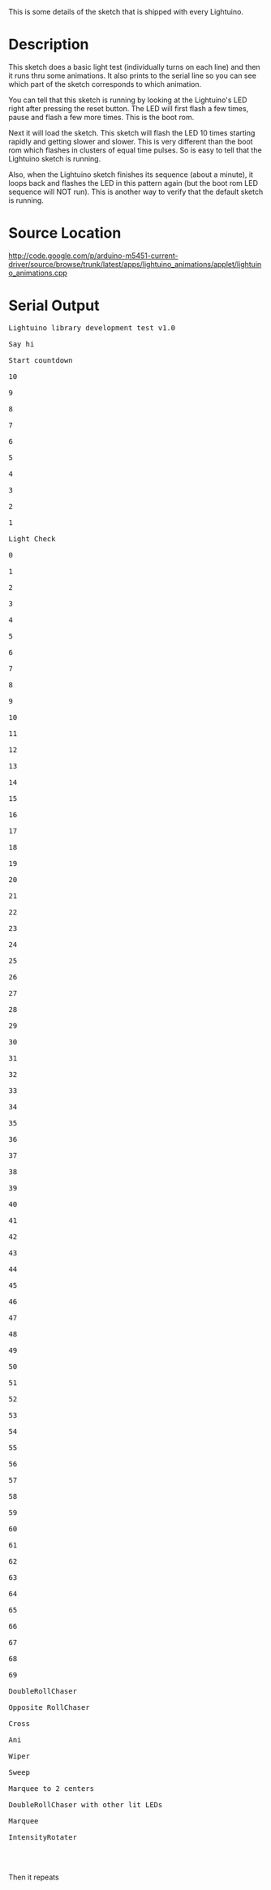 This is some details of the sketch that is shipped with every Lightuino.

# Description #

This sketch does a basic light test (individually turns on each line) and then it runs thru some animations.  It also prints to the serial line so you can see which part of the sketch corresponds to which animation.

You can tell that this sketch is running by looking at the Lightuino's LED right after pressing the reset button.  The LED will first flash a few times, pause and flash a few more times.  This is the boot rom.

Next it will load the sketch.  This sketch will flash the LED 10 times starting rapidly and getting slower and slower.  This is very different than the boot rom which flashes in clusters of equal time pulses. So is easy to tell that the Lightuino sketch is running.

Also, when the Lightuino sketch finishes its sequence (about a minute), it loops back and flashes the LED in this pattern again (but the boot rom LED sequence will NOT run).  This is another way to verify that the default sketch is running.


# Source Location #

http://code.google.com/p/arduino-m5451-current-driver/source/browse/trunk/latest/apps/lightuino_animations/applet/lightuino_animations.cpp

# Serial Output #

<pre>
Lightuino library development test v1.0<br>
Say hi<br>
Start countdown<br>
10<br>
9<br>
8<br>
7<br>
6<br>
5<br>
4<br>
3<br>
2<br>
1<br>
Light Check<br>
0<br>
1<br>
2<br>
3<br>
4<br>
5<br>
6<br>
7<br>
8<br>
9<br>
10<br>
11<br>
12<br>
13<br>
14<br>
15<br>
16<br>
17<br>
18<br>
19<br>
20<br>
21<br>
22<br>
23<br>
24<br>
25<br>
26<br>
27<br>
28<br>
29<br>
30<br>
31<br>
32<br>
33<br>
34<br>
35<br>
36<br>
37<br>
38<br>
39<br>
40<br>
41<br>
42<br>
43<br>
44<br>
45<br>
46<br>
47<br>
48<br>
49<br>
50<br>
51<br>
52<br>
53<br>
54<br>
55<br>
56<br>
57<br>
58<br>
59<br>
60<br>
61<br>
62<br>
63<br>
64<br>
65<br>
66<br>
67<br>
68<br>
69<br>
DoubleRollChaser<br>
Opposite RollChaser<br>
Cross<br>
Ani<br>
Wiper<br>
Sweep<br>
Marquee to 2 centers<br>
DoubleRollChaser with other lit LEDs<br>
Marquee<br>
IntensityRotater<br>
<br>
</pre>
Then it repeats